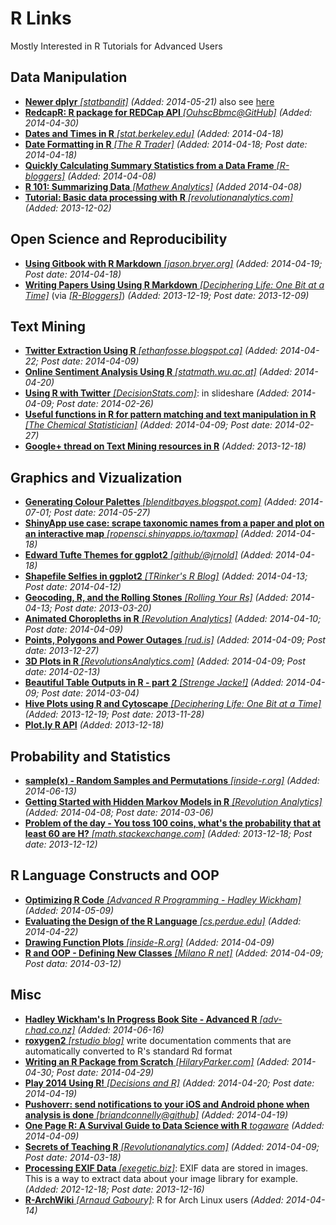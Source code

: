 # R Links
Mostly Interested in R Tutorials for Advanced Users

## Data Manipulation
* [**Newer dplyr** *[statbandit]*](http://statbandit.wordpress.com/2014/05/21/newer-dplyr/) *(Added: 2014-05-21)* also see [here](http://blog.rstudio.org/2014/05/21/dplyr-0-2/)
* [**RedcapR: R package for REDCap API** *[OuhscBbmc@GitHub]*](https://github.com/OuhscBbmc/REDCapR) *(Added: 2014-04-30)*
* [**Dates and Times in R** *[stat.berkeley.edu]*](http://www.stat.berkeley.edu/classes/s133/dates.html) *(Added: 2014-04-18)*
* [**Date Formatting in R** *[The R Trader]*](http://www.thertrader.com/2014/04/18/date-formating-in-r/) *(Added: 2014-04-18; Post date: 2014-04-18)*
* [**Quickly Calculating Summary Statistics from a Data Frame** *[R-bloggers]*](http://www.r-bloggers.com/using-r-quickly-calculating-summary-statistics-from-a-data-frame/) *(Added: 2014-04-08)*
* [**R 101: Summarizing Data** *[Mathew Analytics]*](http://mathewanalytics.wordpress.com/2014/03/26/r-101-summarizing-data/) *(Added 2014-04-08)*
* [**Tutorial: Basic data processing with R** *[revolutionanalytics.com]*](http://blog.revolutionanalytics.com/2013/12/tutorial-basic-data-processing-with-r.html) *(Added: 2013-12-02)*

## Open Science and Reproducibility
* [**Using Gitbook with R Markdown** *[jason.bryer.org]*](http://jason.bryer.org/posts/2014-04-18/Gitbook_with_R_Markdown.html) *(Added: 2014-04-19; Post date: 2014-04-18)*
* [**Writing Papers Using Using R Markdown** *[Deciphering Life: One Bit at a Time]*](http://rmflight.github.io/posts/2012/10/papersinRmd.html) (via [*[R-Bloggers]*](www.r-bloggers.com/writing-papers-using-r-markdown/)) *(Added: 2013-12-19; Post date: 2013-12-09)*

## Text Mining
* [**Twitter Extraction Using R** *[ethanfosse.blogspot.ca]*](http://ethanfosse.blogspot.ca/2014/04/twitter-extraction.html) *(Added: 2014-04-22; Post date: 2014-04-09)*
* [**Online Sentiment Analysis Using R** *[statmath.wu.ac.at]*](http://statmath.wu.ac.at/courses/SNLP/Presentations/DA-Sentiment.pdf) *(Added: 2014-04-20)*
* [**Using R with Twitter** *[DecisionStats.com]*](http://decisionstats.com/2014/02/26/using-r-with-twitter-great-tutorial-in-rstats/): in slideshare *(Added: 2014-04-09; Post date: 2014-02-26)*
* [**Useful functions in R for pattern matching and text manipulation in R** *[The Chemical Statistician]*](http://chemicalstatistician.wordpress.com/2014/02/27/useful-functions-in-r-for-manipulating-text-data/) *(Added: 2014-04-09; Post date: 2014-02-27)*
* [**Google+ thread on Text Mining resources in R**](https://plus.google.com/+SharonMachlis/posts/1Sg913cKCxS) *(Added: 2013-12-18)*

## Graphics and Vizualization
* [**Generating Colour Palettes** *[blenditbayes.blogspot.com]*](http://blenditbayes.blogspot.com/2014/05/towards-yet-another-r-colour-palette.html) *(Added: 2014-07-01; Post date: 2014-05-27)*
* [**ShinyApp use case: scrape taxonomic names from a paper and plot on an interactive map** *[ropensci.shinyapps.io/taxmap]*](https://ropensci.shinyapps.io/taxmap/) *(Added: 2014-04-18)*
* [**Edward Tufte Themes for ggplot2** *[github/@jrnold]*](https://github.com/jrnold/ggthemes) *(Added: 2014-04-18)*
* [**Shapefile Selfies in ggplot2** *[TRinker's R Blog]*](http://trinkerrstuff.wordpress.com/2014/04/12/shape-file-selfies-in-ggplot2/) *(Added: 2014-04-13; Post date: 2014-04-12)*
* [**Geocoding, R, and the Rolling Stones** *[Rolling Your Rs]*](http://rollingyours.wordpress.com/2013/03/20/geocoding-r-and-the-rolling-stones-part-1/) *(Added: 2014-04-13; Post date: 2013-03-20)*
* [**Animated Choropleths in R** *[Revolution Analytics]*](http://blog.revolutionanalytics.com/2014/04/animated-choropleths-in-r.html) *(Added: 2014-04-10; Post date: 2014-04-09)*
* [**Points, Polygons and Power Outages** *[rud.is]*](http://rud.is/b/2013/12/27/points-polygons-and-power-outages/) *(Added: 2014-04-09; Post date: 2013-12-27)*
* [**3D Plots in R** *[RevolutionsAnalytics.com]*](http://blog.revolutionanalytics.com/2014/02/3d-plots-in-r.html) *(Added: 2014-04-09; Post date: 2014-02-13)*
* [**Beautiful Table Outputs in R - part 2** *[Strenge Jacke!]*](http://strengejacke.wordpress.com/2014/03/04/beautiful-table-outputs-in-r-part-2-rstats-sjplot/) *(Added: 2014-04-09; Post date: 2014-03-04)*
* [**Hive Plots using R and Cytoscape** *[Deciphering Life: One Bit at a Time]*](http://rmflight.github.io/posts/2012/11/hiveplots_example.html) *(Added: 2013-12-19; Post date: 2013-11-28)*
* [**Plot.ly R API**](https://plot.ly/api/r/) *(Added: 2013-12-18)*

## Probability and Statistics
* [**sample(x) - Random Samples and Permutations** *[inside-r.org]*](http://www.inside-r.org/r-doc/base/sample) *(Added: 2014-06-13)*
* [**Getting Started with Hidden Markov Models in R** *[Revolution Analytics]*](http://blog.revolutionanalytics.com/2014/03/r-and-hidden-markov-models.html) *(Added: 2014-04-08; Post date: 2014-03-06)*
* [**Problem of the day - You toss 100 coins, what's the probability that at least 60 are H?** *[math.stackexchange.com]*](http://math.stackexchange.com/questions/603709/probability-of-100-coin-tosses) *(Added: 2013-12-18; Post date: 2013-12-12)*

## R Language Constructs and OOP
* [**Optimizing R Code** *[Advanced R Programming - Hadley Wickham]*](http://adv-r.had.co.nz/Profiling.html) *(Added: 2014-05-09)*
* [**Evaluating the Design of the R Language** *[cs.perdue.edu]*](http://r.cs.purdue.edu/pub/ecoop12.pdf) *(Added: 2014-04-22)*
* [**Drawing Function Plots** *[inside-R.org]*](http://www.inside-r.org/r-doc/graphics/curve) *(Added: 2014-04-09)*
* [**R and OOP - Defining New Classes** *[Milano R net]*](http://www.milanor.net/blog/?p=1234) *(Added: 2014-04-09; Post data: 2014-03-12)*

## Misc
* [**Hadley Wickham's In Progress Book Site - Advanced R** *[adv-r.had.co.nz]*](http://adv-r.had.co.nz/) *(Added: 2014-06-16)*
* [**roxygen2** *[rstudio blog]*](http://blog.rstudio.org/2014/05/19/roxygen2-4-0-1/) write documentation comments that are automatically converted to R's standard Rd format
* [**Writing an R Package from Scratch** *[HilaryParker.com]*](http://hilaryparker.com/2014/04/29/writing-an-r-package-from-scratch/) *(Added: 2014-04-30; Post date: 2014-04-29)*
* [**Play 2014 Using R!** *[Decisions and R]*](http://decisionsandr.blogspot.com/2014/04/play-2048-using-r.html) *(Added: 2014-04-20; Post date: 2014-04-19)*
* [**Pushoverr: send notifications to your iOS and Android phone when analysis is done** *[briandconnelly@github]*](https://github.com/briandconnelly/pushoverr) *(Added: 2014-04-19)*
* [**One Page R: A Survival Guide to Data Science with R** *togaware*](http://onepager.togaware.com/) *(Added: 2014-04-09)*
* [**Secrets of Teaching R** *[Revolutionanalytics.com]*](http://blog.revolutionanalytics.com/2014/03/secrets-of-teaching-r.html) *(Added: 2014-04-09; Post date: 2014-03-18)*
* [**Processing EXIF Data** *[exegetic.biz]*](http://www.exegetic.biz/blog/2013/12/processing-exif-data/): EXIF data are stored in images. This is a way to extract data about your image library for example. *(Added: 2012-12-18; Post date: 2013-12-16)*
* [**R-ArchWiki** *[Arnaud Gaboury]*](https://wiki.archlinux.org/index.php/R#Renviron.r_file): R for Arch Linux users *(Added: 2014-04-14)*
